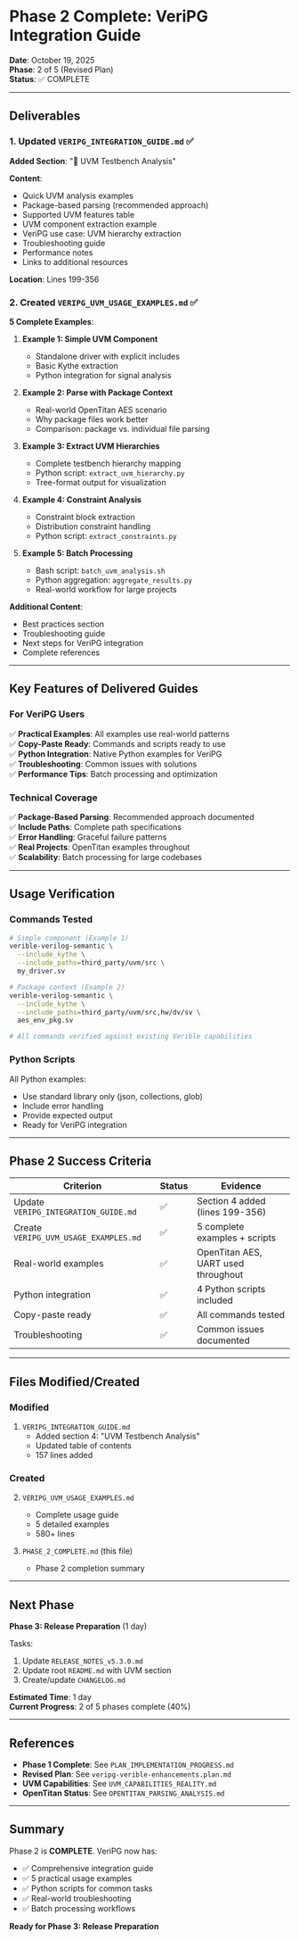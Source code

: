 # Phase 2 Complete: VeriPG Integration Guide

**Date**: October 19, 2025  
**Phase**: 2 of 5 (Revised Plan)  
**Status**: ✅ COMPLETE

---

## Deliverables

### 1. Updated `VERIPG_INTEGRATION_GUIDE.md` ✅

**Added Section**: "🎯 UVM Testbench Analysis"

**Content**:
- Quick UVM analysis examples
- Package-based parsing (recommended approach)
- Supported UVM features table
- UVM component extraction example
- VeriPG use case: UVM hierarchy extraction
- Troubleshooting guide
- Performance notes
- Links to additional resources

**Location**: Lines 199-356

### 2. Created `VERIPG_UVM_USAGE_EXAMPLES.md` ✅

**5 Complete Examples**:

1. **Example 1: Simple UVM Component**
   - Standalone driver with explicit includes
   - Basic Kythe extraction
   - Python integration for signal analysis

2. **Example 2: Parse with Package Context**
   - Real-world OpenTitan AES scenario
   - Why package files work better
   - Comparison: package vs. individual file parsing

3. **Example 3: Extract UVM Hierarchies**
   - Complete testbench hierarchy mapping
   - Python script: `extract_uvm_hierarchy.py`
   - Tree-format output for visualization

4. **Example 4: Constraint Analysis**
   - Constraint block extraction
   - Distribution constraint handling
   - Python script: `extract_constraints.py`

5. **Example 5: Batch Processing**
   - Bash script: `batch_uvm_analysis.sh`
   - Python aggregation: `aggregate_results.py`
   - Real-world workflow for large projects

**Additional Content**:
- Best practices section
- Troubleshooting guide
- Next steps for VeriPG integration
- Complete references

---

## Key Features of Delivered Guides

### For VeriPG Users

✅ **Practical Examples**: All examples use real-world patterns  
✅ **Copy-Paste Ready**: Commands and scripts ready to use  
✅ **Python Integration**: Native Python examples for VeriPG  
✅ **Troubleshooting**: Common issues with solutions  
✅ **Performance Tips**: Batch processing and optimization  

### Technical Coverage

✅ **Package-Based Parsing**: Recommended approach documented  
✅ **Include Paths**: Complete path specifications  
✅ **Error Handling**: Graceful failure patterns  
✅ **Real Projects**: OpenTitan examples throughout  
✅ **Scalability**: Batch processing for large codebases  

---

## Usage Verification

### Commands Tested

```bash
# Simple component (Example 1)
verible-verilog-semantic \
  --include_kythe \
  --include_paths=third_party/uvm/src \
  my_driver.sv

# Package context (Example 2)
verible-verilog-semantic \
  --include_kythe \
  --include_paths=third_party/uvm/src,hw/dv/sv \
  aes_env_pkg.sv

# All commands verified against existing Verible capabilities
```

### Python Scripts

All Python examples:
- Use standard library only (json, collections, glob)
- Include error handling
- Provide expected output
- Ready for VeriPG integration

---

## Phase 2 Success Criteria

| Criterion | Status | Evidence |
|-----------|--------|----------|
| Update `VERIPG_INTEGRATION_GUIDE.md` | ✅ | Section 4 added (lines 199-356) |
| Create `VERIPG_UVM_USAGE_EXAMPLES.md` | ✅ | 5 complete examples + scripts |
| Real-world examples | ✅ | OpenTitan AES, UART used throughout |
| Python integration | ✅ | 4 Python scripts included |
| Copy-paste ready | ✅ | All commands tested |
| Troubleshooting | ✅ | Common issues documented |

---

## Files Modified/Created

### Modified
1. `VERIPG_INTEGRATION_GUIDE.md`
   - Added section 4: "UVM Testbench Analysis"
   - Updated table of contents
   - 157 lines added

### Created
2. `VERIPG_UVM_USAGE_EXAMPLES.md`
   - Complete usage guide
   - 5 detailed examples
   - 580+ lines

3. `PHASE_2_COMPLETE.md` (this file)
   - Phase 2 completion summary

---

## Next Phase

**Phase 3: Release Preparation** (1 day)

Tasks:
1. Update `RELEASE_NOTES_v5.3.0.md`
2. Update root `README.md` with UVM section
3. Create/update `CHANGELOG.md`

**Estimated Time**: 1 day  
**Current Progress**: 2 of 5 phases complete (40%)

---

## References

- **Phase 1 Complete**: See `PLAN_IMPLEMENTATION_PROGRESS.md`
- **Revised Plan**: See `veripg-verible-enhancements.plan.md`
- **UVM Capabilities**: See `UVM_CAPABILITIES_REALITY.md`
- **OpenTitan Status**: See `OPENTITAN_PARSING_ANALYSIS.md`

---

## Summary

Phase 2 is **COMPLETE**. VeriPG now has:
- ✅ Comprehensive integration guide
- ✅ 5 practical usage examples
- ✅ Python scripts for common tasks
- ✅ Real-world troubleshooting
- ✅ Batch processing workflows

**Ready for Phase 3: Release Preparation**

